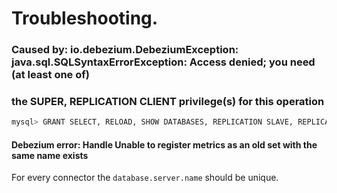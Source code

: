 # Troubleshooting.

### Caused by: io.debezium.DebeziumException: java.sql.SQLSyntaxErrorException: Access denied; you need (at least one of) 
### the SUPER, REPLICATION CLIENT privilege(s) for this operation
```bash
mysql> GRANT SELECT, RELOAD, SHOW DATABASES, REPLICATION SLAVE, REPLICATION CLIENT ON *.* TO 'user' IDENTIFIED BY 'password';

```
#### Debezium error: Handle Unable to register metrics as an old set with the same name exists
For every connector the `database.server.name` should be unique.